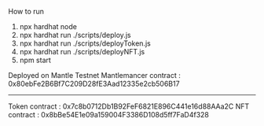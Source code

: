 How to run

1. npx hardhat node
2. npx hardhat run ./scripts/deploy.js
3. npx hardhat run ./scripts/deployToken.js
4. npx hardhat run ./scripts/deployNFT.js
5. npm start

Deployed on Mantle Testnet
Mantlemancer contract : 0x80ebFe2B6Bf7C209D28fE3Aad12335e2cb506B17

---

Token contract : 0x7c8b0712Db1B92FeF6821E896C441e16d88AAa2C
NFT contract : 0x8bBe54E1e09a159004F3386D108d5ff7FaD4f328
